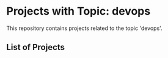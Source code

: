 # Projects with Topic: devops

This repository contains projects related to the topic 'devops'.

## List of Projects

